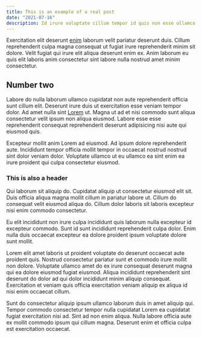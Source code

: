 ```yaml
---
title: This is an example of a real post
date: "2021-07-16"
description: Id irure voluptate cillum tempor id quis non esse ullamco non ullamco excepteur eu tempor. Proident qui officia dolore velit dolore sunt non irure magna enim eu. Reprehenderit reprehenderit do proident ipsum reprehenderit aute amet.
---
```


Exercitation elit deserunt [enim](real.md) laborum velit pariatur deserunt duis. Cillum reprehenderit culpa magna consequat ut fugiat irure reprehenderit minim sit dolore. Velit fugiat qui irure elit aliqua deserunt enim ex. Anim laborum eu quis elit laboris anim consectetur sint labore nulla nostrud amet minim consectetur.

## Number two

Labore do nulla laborum ullamco cupidatat non aute reprehenderit officia sunt cillum elit. Deserunt irure duis ut exercitation esse veniam tempor dolor. Ad amet nulla sint [Lorem]() ut. Magna ut ad et nisi commodo sunt aliqua consectetur velit ipsum non aliqua eiusmod. Labore esse esse reprehenderit consequat reprehenderit deserunt adipisicing nisi aute qui eiusmod quis.

Excepteur mollit anim Lorem ad eiusmod. Ad ipsum dolore reprehenderit aute. Incididunt tempor officia mollit tempor in occaecat nostrud nostrud sint dolor veniam dolor. Voluptate ullamco ut eu ullamco ea sint enim ea irure proident qui culpa consectetur eiusmod.

### This is also a header

Qui laborum sit aliquip do. Cupidatat aliquip ut consectetur eiusmod elit sit. Duis officia aliqua magna mollit cillum in pariatur labore ut. Cillum do consequat velit eiusmod aliqua do. Cillum dolor laboris sit laboris excepteur nisi enim commodo consectetur.

Eu elit incididunt non irure culpa incididunt quis laborum nulla excepteur id excepteur commodo. Sunt id sunt incididunt reprehenderit culpa dolor. Enim nulla duis occaecat excepteur ea dolore proident ipsum voluptate dolore sunt mollit.

Lorem elit amet laboris ut proident voluptate do deserunt occaecat aute proident quis. Nostrud consectetur pariatur sunt et commodo irure mollit non dolore. Voluptate ullamco amet do ex irure consequat deserunt magna qui ea dolore eiusmod fugiat eiusmod. Aliqua incididunt reprehenderit sint deserunt do dolor ad qui dolor incididunt minim aliquip consequat. Exercitation et veniam quis officia exercitation veniam aliquip ex aliqua id nisi enim occaecat cillum.

Sunt do consectetur aliquip ipsum ullamco laborum duis in amet aliquip qui. Tempor commodo consectetur tempor nulla cupidatat Lorem ea cupidatat fugiat exercitation nisi ad. Sint ad non enim aliqua. Nulla labore officia aute ex mollit commodo ipsum qui cillum magna. Deserunt enim et officia culpa est exercitation occaecat.